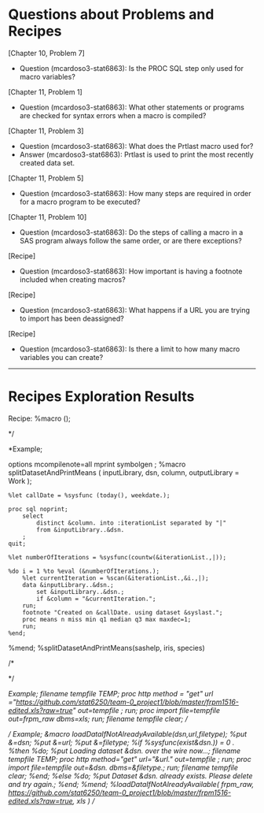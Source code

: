# Questions about Problems and Recipes



[Chapter 10, Problem 7]
* Question (mcardoso3-stat6863):  Is the PROC SQL step only used for macro variables?



[Chapter 11, Problem 1]
* Question (mcardoso3-stat6863):  What other statements or programs are checked for syntax errors when a macro is compiled?



[Chapter 11, Problem 3]
* Question (mcardoso3-stat6863):  What does the Prtlast macro used for?
* Answer (mcardoso3-stat6863):  Prtlast is used to print the most recently created data set.


[Chapter 11, Problem 5]
* Question (mcardoso3-stat6863):  How many steps are required in order for a macro program to be executed?



[Chapter 11, Problem 10]
* Question (mcardoso3-stat6863):  Do the steps of calling a macro in a SAS program always follow the same order, or are there exceptions?



[Recipe]
* Question (mcardoso3-stat6863):  How important is having a footnote included when creating macros?



[Recipe]
* Question (mcardoso3-stat6863):  What happens if a URL you are trying to import has been deassigned?



[Recipe]
* Question (mcardoso3-stat6863):  Is there a limit to how many macro variables you can create?


***



# Recipes Exploration Results

Recipe:
%macro <macro-name> (<paramter list needed for macro>);
	<steps to determine the list of values to loop over>

*/

*Example;

options
	mcompilenote=all
	mprint
	symbolgen
;
%macro splitDatasetAndPrintMeans (
	inputLibrary,
	dsn,
	column,
	outputLibrary = Work
);

	%let callDate = %sysfunc (today(), weekdate.);

	proc sql noprint;
		select
			distinct &column. into :iterationList separated by "|"
			from &inputLibrary..&dsn.
		;
	quit;

	%let numberOfIterations = %sysfunc(countw(&iterationList.,|));

	%do i = 1 %to %eval (&numberOfIterations.);
		%let currentIteration = %scan(&iterationList.,&i.,|);
		data &inputLibrary..&dsn.;
			set &inputLibrary..&dsn.;
			if &column = "&currentIteration.";
		run;
		footnote "Created on &callDate. using dataset &syslast.";
		proc means n miss min q1 median q3 max maxdec=1;
		run;
	%end;
%mend;
%splitDatasetAndPrintMeans(sashelp, iris, species)


/*


*/

*Example;
filename tempfile TEMP;
proc http
	method = "get"
	url ="https://github.com/stat6250/team-0_project1/blob/master/frpm1516-edited.xls?raw=true"
	out=tempfile
	;
run;
proc import
	file=tempfile
	out=frpm_raw
	dbms=xls;
run;
filename tempfile clear;
/*


*/
Example;
&macro loadDataIfNotAlreadyAvailable(dsn,url,filetype);
	%put &=dsn;
	%put &=url;
	%put &=filetype;
	%if
		%sysfunc(exist&dsn.)) = 0 .
	%then
		%do;
			%put Loading dataset &dsn. over the wire now...;
			filename tempfile TEMP;
			proc http
				method="get"
				url="&url."
				out=tempfile
				;
			run;
			proc import
				file=tempfile
				out=&dsn.
				dbms=&filetype.;
			run;
			filename tempfile clear;
		%end;
	%else
		%do;
			%put Dataset &dsn. already exists.  Please delete and try again.;
		%end;
%mend;
%loadDataIfNotAlreadyAvailable(
	frpm_raw,
	https://github.com/stat6250/team-0_project1/blob/master/frpm1516-edited.xls?raw=true,
	xls
)
/*


```


